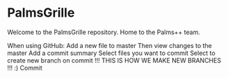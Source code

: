 # PalmsGrille

Welcome to the PalmsGrille repository. Home to the Palms++ team.

When using GitHub:
	Add a new file to master
	Then view changes to the master
	Add a commit summary
	Select files you want to commit
	Select to create new branch on commit
		!!! THIS IS HOW WE MAKE NEW BRANCHES !!!    :)
	Commit